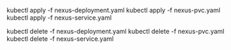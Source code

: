kubectl apply -f nexus-deployment.yaml
kubectl apply -f nexus-pvc.yaml
kubectl apply -f nexus-service.yaml


kubectl delete -f nexus-deployment.yaml
kubectl delete -f nexus-pvc.yaml
kubectl delete -f nexus-service.yaml
